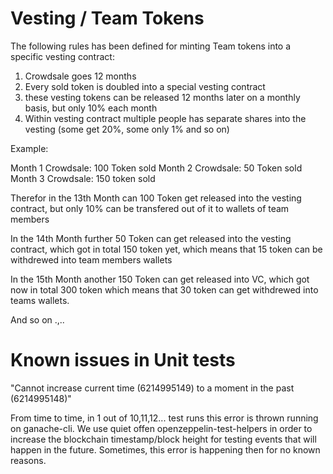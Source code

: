 # Vesting / Team Tokens


The following rules has been defined for minting Team tokens into a specific vesting contract:

1. Crowdsale goes 12 months
2. Every sold token is doubled into a special vesting contract
3. these vesting tokens can be released 12 months later on a monthly basis, but only 10% each month
4. Within vesting contract multiple people has separate shares into the vesting (some get 20%, some only 1% and so on)

Example:

Month 1 Crowdsale: 100 Token sold
Month 2 Crowdsale: 50 Token sold
Month 3 Crowdsale: 150 token sold

Therefor in the 13th Month can 100 Token get released into the vesting contract, but only 10% can be transfered out of it to wallets of team members

In the 14th Month further 50 Token can get released into the vesting contract, which got in total 150 token yet, which means that 15 token can be withdrewed into team members wallets

In the 15th Month another 150 Token can get released into VC, which got now in total 300 token which means that 30 token can get withdrewed into teams wallets.

And so on .,..


# Known issues in Unit tests

"Cannot increase current time (6214995149) to a moment in the past (6214995148)"

From time to time, in 1 out of 10,11,12... test runs this error is thrown running on ganache-cli. We use quiet offen openzeppelin-test-helpers in order to increase the blockchain timestamp/block height for testing events that will happen in the future. Sometimes, this error is happening then for no known reasons.

